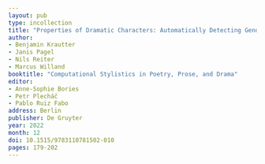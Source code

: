 ```yaml
---
layout: pub
type: incollection
title: "Properties of Dramatic Characters: Automatically Detecting Gender, Age, and Social Status"
author:
- Benjamin Krautter
- Janis Pagel
- Nils Reiter
- Marcus Willand
booktitle: "Computational Stylistics in Poetry, Prose, and Drama"
editor:
- Anne-Sophie Bories
- Petr Plecháč
- Pablo Ruiz Fabo
address: Berlin
publisher: De Gruyter
year: 2022
month: 12
doi: 10.1515/9783110781502-010
pages: 179-202
---
```




